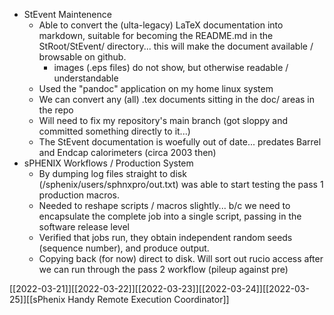 - StEvent Maintenence
	- Able to convert the (ulta-legacy) LaTeX documentation into markdown, suitable for becoming the README.md in the StRoot/StEvent/ directory... this will make the document available / browsable on github.  
		- images (.eps files) do not show, but otherwise readable / understandable
	- Used the "pandoc" application on my home linux system
	- We can convert any (all) .tex documents sitting in the doc/ areas in the repo
	- Will need to fix my repository's main branch (got sloppy and committed something directly to it...)
	- The StEvent documentation is woefully out of date... predates Barrel and Endcap calorimeters (circa 2003 then)
- sPHENIX Workflows / Production System
	- By dumping log files straight to disk (/sphenix/users/sphnxpro/out.txt) was able to start testing the pass 1 production macros.
	- Needed to reshape scripts / macros slightly... b/c we need to encapsulate the complete job into a single script, passing in the software release level
	- Verified that jobs run, they obtain independent random seeds (sequence number), and produce output.
	- Copying back (for now) direct to disk.  Will sort out rucio access after we can run through the pass 2 workflow (pileup against pre)
		

[[2022-03-21]][[2022-03-22]][[2022-03-23]][[2022-03-24]][[2022-03-25]][[sPhenix Handy Remote Execution Coordinator]]
